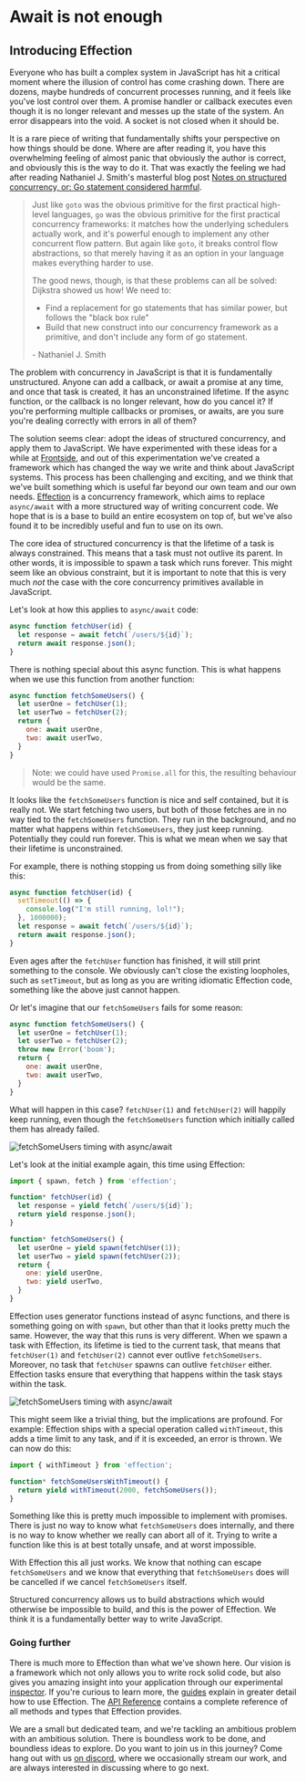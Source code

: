 # Await is not enough
## Introducing Effection

Everyone who has built a complex system in JavaScript has hit a critical moment
where the illusion of control has come crashing down. There are dozens, maybe
hundreds of concurrent processes running, and it feels like you've lost control
over them. A promise handler or callback executes even though it is no longer relevant
and messes up the state of the system. An error disappears into the void. A socket
is not closed when it should be.

It is a rare piece of writing that fundamentally shifts your perspective on how things
should be done. Where are after reading it, you have this overwhelming feeling of almost
panic that obviously the author is correct, and obviously this is the way to do it. That
was exactly the feeling we had after reading Nathaniel J. Smith's masterful blog post
[Notes on structured concurrency, or: Go statement considered harmful][structured concurrency].

> Just like `goto` was the obvious primitive for the first practical high-level
> languages, `go` was the obvious primitive for the first practical concurrency
> frameworks: it matches how the underlying schedulers actually work, and it's
> powerful enough to implement any other concurrent flow pattern. But again
> like `goto`, it breaks control flow abstractions, so that merely having it as
> an option in your language makes everything harder to use.
>
> The good news, though, is that these problems can all be solved: Dijkstra
> showed us how! We need to:
>
> - Find a replacement for go statements that has similar power, but follows
>   the "black box rule"
> - Build that new construct into our concurrency framework as a primitive, and
>   don't include any form of go statement.
>
> \- Nathaniel J. Smith

The problem with concurrency in JavaScript is that it is fundamentally
unstructured. Anyone can add a callback, or await a promise at any time, and
once that task is created, it has an unconstrained lifetime. If the async
function, or the callback is no longer relevant, how do you cancel it? If
you're performing multiple callbacks or promises, or awaits, are you sure
you're dealing correctly with errors in all of them?

The solution seems clear: adopt the ideas of structured concurrency, and apply
them to JavaScript.  We have experimented with these ideas for a while at
[Frontside][], and out of this experimentation we've created a framework which has
changed the way we write and think about JavaScript systems. This process has
been challenging and exciting, and we think that we've built something which is
useful far beyond our own team and our own needs. [Effection][] is a
concurrency framework, which aims to replace `async/await` with a more
structured way of writing concurrent code. We hope that is is a base to build
an entire ecosystem on top of, but we've also found it to be incredibly useful
and fun to use on its own.

The core idea of structured concurrency is that the lifetime of a task is always
constrained. This means that a task must not outlive its parent. In other words,
it is impossible to spawn a task which runs forever. This might seem like an
obvious constraint, but it is important to note that this is very much *not* the
case with the core concurrency primitives available in JavaScript.

Let's look at how this applies to `async/await` code:

```javascript
async function fetchUser(id) {
  let response = await fetch(`/users/${id}`);
  return await response.json();
}
```

There is nothing special about this async function. This is what happens when we
use this function from another function:

```javascript
async function fetchSomeUsers() {
  let userOne = fetchUser(1);
  let userTwo = fetchUser(2);
  return {
    one: await userOne,
    two: await userTwo,
  }
}
```

> Note: we could have used `Promise.all` for this, the resulting behaviour
> would be the same.

It looks like the `fetchSomeUsers` function is nice and self contained, but it
is really not. We start fetching two users, but both of those fetches are in no
way tied to the `fetchSomeUsers` function. They run in the background, and no
matter what happens within `fetchSomeUsers`, they just keep running.
Potentially they could run forever. This is what we mean when we say that their
lifetime is unconstrained.

For example, there is nothing stopping us from doing something silly like this:

```javascript
async function fetchUser(id) {
  setTimeout(() => {
    console.log("I'm still running, lol!");
  }, 1000000);
  let response = await fetch(`/users/${id}`);
  return await response.json();
}
```

Even ages after the `fetchUser` function has finished, it will still print
something to the console. We obviously can't close the existing loopholes,
such as `setTimeout`, but as long as you are writing idiomatic Effection code,
something like the above just cannot happen.

Or let's imagine that our `fetchSomeUsers` fails for some reason:

```javascript
async function fetchSomeUsers() {
  let userOne = fetchUser(1);
  let userTwo = fetchUser(2);
  throw new Error('boom');
  return {
    one: await userOne,
    two: await userTwo,
  }
}
```

What will happen in this case? `fetchUser(1)` and `fetchUser(2)` will happily
keep running, even though the `fetchSomeUsers` function which initially called
them has already failed.

![fetchSomeUsers timing with async/await](/images/fetch-async-await.svg)

Let's look at the initial example again, this time using Effection:

```javascript
import { spawn, fetch } from 'effection';

function* fetchUser(id) {
  let response = yield fetch(`/users/${id}`);
  return yield response.json();
}

function* fetchSomeUsers() {
  let userOne = yield spawn(fetchUser(1));
  let userTwo = yield spawn(fetchUser(2));
  return {
    one: yield userOne,
    two: yield userTwo,
  }
}
```

Effection uses generator functions instead of async functions, and there is
something going on with `spawn`, but other than that it looks pretty much the
same. However, the way that this runs is very different. When we spawn a task
with Effection, its lifetime is tied to the current task, that means that
`fetchUser(1)` and `fetchUser(2)` cannot ever outlive `fetchSomeUsers`.
Moreover, no task that `fetchUser` spawns can outlive `fetchUser` either.
Effection tasks ensure that everything that happens within the task stays
within the task.

![fetchSomeUsers timing with async/await](/images/fetch-effection.svg)

This might seem like a trivial thing, but the implications are profound. For
example: Effection ships with a special operation called `withTimeout`, this
adds a time limit to any task, and if it is exceeded, an error is thrown. We
can now do this:

```javascript
import { withTimeout } from 'effection';

function* fetchSomeUsersWithTimeout() {
  return yield withTimeout(2000, fetchSomeUsers());
}
```

Something like this is pretty much impossible to implement with promises. There
is just no way to know what `fetchSomeUsers` does internally, and there is no
way to know whether we really can abort all of it. Trying to write a function
like this is at best totally unsafe, and at worst impossible.

With Effection this all just works. We know that nothing can escape
`fetchSomeUsers` and we know that everything that `fetchSomeUsers` does will be
cancelled if we cancel `fetchSomeUsers` itself.

Structured concurrency allows us to build abstractions which would otherwise
be impossible to build, and this is the power of Effection. We think it is a
fundamentally better way to write JavaScript.

### Going further

There is much more to Effection than what we've shown here. Our vision is a
framework which not only allows you to write rock solid code, but also gives
you amazing insight into your application through our experimental
[inspector][]. If you're curious to learn more, the [guides][] explain in
greater detail how to use Effection. The [API Reference][] contains a complete
reference of all methods and types that Effection provides.

We are a small but dedicated team, and we're tackling an ambitious problem with
an ambitious solution. There is boundless work to be done, and boundless ideas
to explore. Do you want to join us in this journey? Come hang out with us [on
discord][discord], where we occasionally stream our work, and are always interested in
discussing where to go next.

[Frontside]: http://frontside.com/effection
[Effection]: http://frontside.com/effection
[structured concurrency]: https://vorpus.org/blog/notes-on-structured-concurrency-or-go-statement-considered-harmful/
[discord]: https://discord.gg/Ug5nWH8
[guides]: http://frontside.com/effection/docs/guides/introduction
[API Reference]: https://frontside.com/effection/api/index.html
[inspector]: http://frontside.com/effection/docs/guides/inspector
